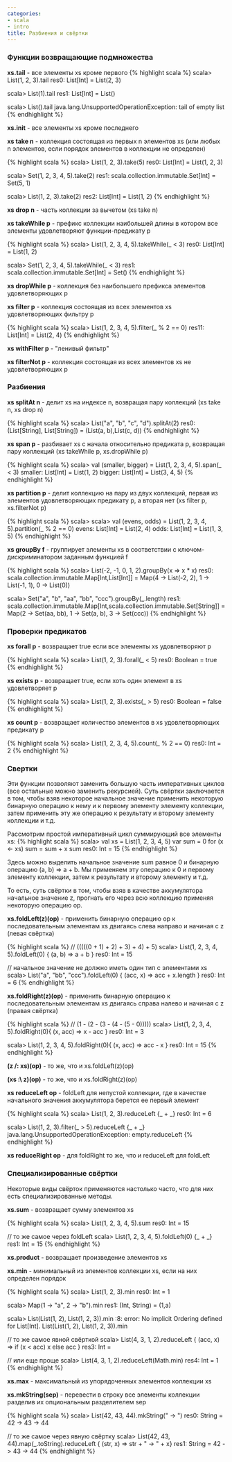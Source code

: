 ```yaml
---
categories:
- scala
- intro
title: Разбиения и свёртки
---
```


### Функции возвращающие подмножества

**xs.tail** - все элементы xs кроме первого
{% highlight scala %}
scala> List(1, 2, 3).tail
res0: List[Int] = List(2, 3)

scala> List(1).tail
res1: List[Int] = List()

scala> List().tail
java.lang.UnsupportedOperationException: tail of empty list
{% endhighlight %}

**xs.init** - все элементы xs кроме последнего

**xs take n** - коллекция состоящая из первых n элементов xs (или любых n элементов, если порядок элементов в коллекции не определен)

{% highlight scala %}
scala> List(1, 2, 3).take(5)
res0: List[Int] = List(1, 2, 3)

scala> Set(1, 2, 3, 4, 5).take(2)
res1: scala.collection.immutable.Set[Int] = Set(5, 1)

scala> List(1, 2, 3).take(2)
res2: List[Int] = List(1, 2)
{% endhighlight %}

**xs drop n** - часть коллекции за вычетом (xs take n)

**xs takeWhile p** - префикс коллекции наибольшей длины в котором все элементы удовлетворяют функции-предикату p

{% highlight scala %}
scala> List(1, 2, 3, 4, 5).takeWhile(_ < 3)
res0: List[Int] = List(1, 2)

scala> Set(1, 2, 3, 4, 5).takeWhile(_ < 3)
res1: scala.collection.immutable.Set[Int] = Set()
{% endhighlight %}

**xs dropWhile p** - коллекция без наибольшего префикса элементов удовлетворяющих p

**xs filter p** - коллекция состоящая из всех элементов xs удовлетворяющих фильтру p

{% highlight scala %}
scala> List(1, 2, 3, 4, 5).filter(_ % 2 == 0)
res11: List[Int] = List(2, 4)
{% endhighlight %}

**xs withFilter p** - "ленивый фильтр"

**xs filterNot p** - коллекция состоящая из всех элементов xs не удовлетворяющих p

### Разбиения

**xs splitAt n**  - делит xs на индексе n, возвращая пару коллекций (xs take n, xs drop n)

{% highlight scala %}
scala> List("a", "b", "c", "d").splitAt(2)
res0: (List[String], List[String]) = (List(a, b),List(c, d))
{% endhighlight %}

**xs span p** - разбивает xs с начала относительно предиката p, возвращая пару коллекций (xs takeWhile p, xs.dropWhile p)

{% highlight scala %}
scala> val (smaller, bigger) = List(1, 2, 3, 4, 5).span(_ < 3)
smaller: List[Int] = List(1, 2)
bigger: List[Int] = List(3, 4, 5)
{% endhighlight %}

**xs partition p** - делит коллекцию на пару из двух коллекций, первая из элементов удовлетворяющих предикату p, а вторая нет (xs filter p, xs.filterNot p)

{% highlight scala %}
scala> scala> val (evens, odds) = List(1, 2, 3, 4, 5).partition(_ % 2 == 0)
evens: List[Int] = List(2, 4)
odds: List[Int] = List(1, 3, 5)
{% endhighlight %}

**xs groupBy f** - группирует элементы xs в соответствии с ключом-дискриминатором заданным функцией f

{% highlight scala %}
scala> List(-2, -1, 0, 1, 2).groupBy(x => x * x)
res0: scala.collection.immutable.Map[Int,List[Int]] = Map(4 -> List(-2, 2), 1 -> List(-1, 1), 0 -> List(0))

scala> Set("a", "b", "aa", "bb", "ccc").groupBy(_.length)
res1: scala.collection.immutable.Map[Int,scala.collection.immutable.Set[String]] = Map(2 -> Set(aa, bb), 1 -> Set(a, b), 3 -> Set(ccc))
{% endhighlight %}

### Проверки предикатов

**xs forall p** - возвращает true если все элементы xs удовлетворяют p

{% highlight scala %}
scala> List(1, 2, 3).forall(_ < 5)
res0: Boolean = true
{% endhighlight %}

**xs exists p** - возвращает true, если хоть один элемент в xs удовлетворяет p

{% highlight scala %}
scala> List(1, 2, 3).exists(_ > 5)
res0: Boolean = false
{% endhighlight %}

**xs count p** - возвращает количество элементов в xs удовлетворяющих предикату p

{% highlight scala %}
scala> List(1, 2, 3, 4, 5).count(_ % 2 == 0)
res0: Int = 2
{% endhighlight %}

### Свертки
Эти функции позволяют заменить большую часть императивных циклов (все остальные можно заменить рекурсией).
Суть свёртки заключается в том, чтобы взяв некоторое начальное значение применить некоторую бинарную операцию к нему и к первому элементу элементу коллекции, затем применить эту же операцию к результату и второму элементу коллекции и т.д.

Рассмотрим простой императивный цикл суммирующий все элементы xs:
{% highlight scala %}
scala> val xs = List(1, 2, 3, 4, 5)
var sum = 0
for (x <- xs)
  sum = sum + x
sum
res0: Int = 15
{% endhighlight %}

Здесь можно выделить начальное значение sum равное 0 и бинарную операцию (a, b) => a + b. Мы применяем эту операцию к 0 и первому элементу коллекции, затем к результату и второму элементу и т.д.

То есть, суть свёртки в том, чтобы взяв в качестве аккумулятора начальное значение z, прогнать его через всю коллекцию применяя некоторую операцию op.

**xs.foldLeft(z)(op)** - применить бинарную операцию op к последовательным элементам xs двигаясь слева направо и начиная с z (левая свёртка)

{% highlight scala %}
// (((((0 + 1) + 2) + 3) + 4) + 5)
scala> List(1, 2, 3, 4, 5).foldLeft(0) { (a, b) => a + b }
res0: Int = 15

// начальное значение не должно иметь один тип с элементами xs
scala> List("a", "bb", "ccc").foldLeft(0) { (acc, x) => acc + x.length }
res0: Int = 6
{% endhighlight %}

**xs.foldRight(z)(op)** - применить бинарную операцию к последовательным элементам xs двигаясь справа налево и начиная с z (правая свёртка)

{% highlight scala %}
// (1 - (2 - (3 - (4 - (5 - 0)))))
scala> List(1, 2, 3, 4, 5).foldRight(0){ (x, acc) => x - acc }
res0: Int = 3

scala> List(1, 2, 3, 4, 5).foldRight(0){ (x, acc) => acc - x }
res0: Int = 15
{% endhighlight %}

**(z /: xs)(op)** - то же, что и xs.foldLeft(z)(op)

**(xs :\ z)(op)** - то же, что и xs.foldRight(z)(op)

**xs reduceLeft op** - foldLeft для непустой коллекции, где в качестве начального значения аккумулятора берется ее первый элемент

{% highlight scala %}
scala> List(1, 2, 3).reduceLeft {_ + _}
res0: Int = 6

scala> List(1, 2, 3).filter(_ > 5).reduceLeft {_ + _}
java.lang.UnsupportedOperationException: empty.reduceLeft
{% endhighlight %}

**xs reduceRight op** - для foldRight то же, что и reduceLeft для foldLeft

### Специализированные свёртки

Некоторые виды свёрток применяются настолько часто, что для них есть специализированные методы.

**xs.sum** - возвращает сумму элементов xs

{% highlight scala %}
scala> List(1, 2, 3, 4, 5).sum
res0: Int = 15

// то же самое через foldLeft
scala> List(1, 2, 3, 4, 5).foldLeft(0) {_ + _}
res1: Int = 15
{% endhighlight %}

**xs.product** - возвращает произведение элементов xs

**xs.min** - минимальный из элементов коллекции xs, если на них определен порядок

{% highlight scala %}
scala> List(1, 2, 3).min
res0: Int = 1

scala> Map(1 -> "a", 2 -> "b").min
res1: (Int, String) = (1,a)

scala> List(List(1, 2), List(1, 2, 3)).min
<console>:8: error: No implicit Ordering defined for List[Int].
              List(List(1, 2), List(1, 2, 3)).min

// то же самое явной свёрткой
scala> List(4, 3, 1, 2).reduceLeft { (acc, x) => if (x < acc) x else acc }
res3: Int = 

// или еще проще
scala> List(4, 3, 1, 2).reduceLeft(Math.min)
res4: Int = 1
{% endhighlight %}

**xs.max** - максимальный из упорядоченных элементов коллекции xs

**xs.mkString(sep)** - перевести в строку все элементы коллекции разделив их опциональным разделителем sep 

{% highlight scala %}
scala> List(42, 43, 44).mkString(" -> ")
res0: String = 42 -> 43 -> 44

// то же самое через явную свёртку
scala> List(42, 43, 44).map(_.toString).reduceLeft { (str, x) => str + " -> " + x}
res1: String = 42 -> 43 -> 44
{% endhighlight %}